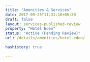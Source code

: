 ```yaml
---
title: "Amenities & Services"
date: 2017-09-25T11:31:18+05:30
draft: false
layout: services-published-review
property: "Hotel Eden"
status: "Active (Pending Review)"
url: /details/amenities/hotel-eden/

hashistory: true

---
```


